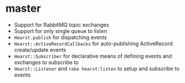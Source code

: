 # master
- Support for RabbitMQ topic exchanges
- Support for only single queue to listen
- `Hearst.publish` for dispatching events
- `Hearst::ActiveRecordCallbacks` for auto-publishing ActiveRecord create/update events
- `Hearst::Subscriber` for declarative means of defining events and exchanges to subscribe to
- `Hearst::Listener` and `rake hearst:listen` to setup and subscribe to events
